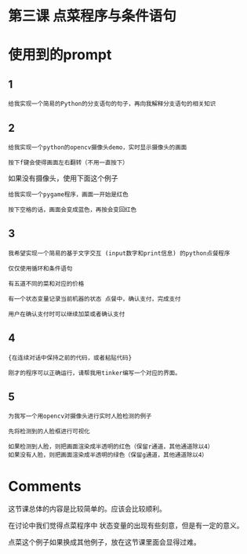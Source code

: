 # 第三课 点菜程序与条件语句

# 使用到的prompt

## 1

```
给我实现一个简易的Python的分支语句的句子，再向我解释分支语句的相关知识
```

## 2

```
给我实现一个python的opencv摄像头demo，实时显示摄像头的画面

按下f键会使得画面左右翻转（不用一直按下）
```

如果没有摄像头，使用下面这个例子

```
给我实现一个pygame程序，画面一开始是红色

按下空格的话，画面会变成蓝色，再按会变回红色
```

## 3

```
我希望实现一个简易的基于文字交互 (input数字和print信息) 的python点餐程序

仅仅使用循环和条件语句

有五道不同的菜和对应的价格

有一个状态变量记录当前机器的状态 点餐中，确认支付，完成支付

用户在确认支付时可以继续加菜或者确认支付
```

## 4

```
{在连续对话中保持之前的代码，或者粘贴代码}

刚才的程序可以正确运行，请帮我用tinker编写一个对应的界面。
```

## 5

```
为我写一个用opencv对摄像头进行实时人脸检测的例子

先将检测到的人脸框进行可视化

如果检测到人脸，则把画面渲染成半透明的红色（保留r通道，其他通道除以4）
如果没有人脸，则把画面渲染成半透明的绿色（保留g通道，其他通道除以4）
```

# Comments

这节课总体的内容是比较简单的。应该会比较顺利。

在讨论中我们觉得点菜程序中 状态变量的出现有些刻意，但是有一定的意义。

点菜这个例子如果换成其他例子，放在这节课里面会显得过难。